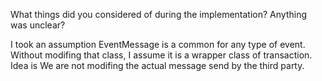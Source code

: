 What things did you considered of during the implementation?
Anything was unclear?

I took an assumption EventMessage is a common for any type of event. Without modifing that class, I assume it is a wrapper class of transaction.
Idea is We are not modifing the actual message send by the third party.



